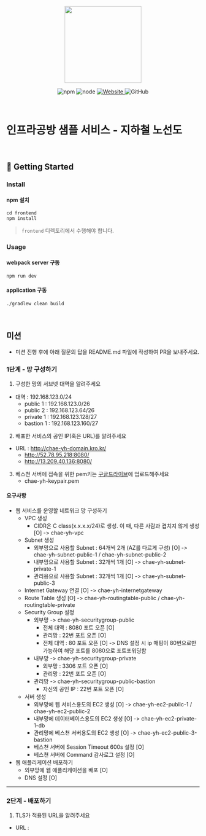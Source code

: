 <p align="center">
    <img width="200px;" src="https://raw.githubusercontent.com/woowacourse/atdd-subway-admin-frontend/master/images/main_logo.png"/>
</p>
<p align="center">
  <img alt="npm" src="https://img.shields.io/badge/npm-%3E%3D%205.5.0-blue">
  <img alt="node" src="https://img.shields.io/badge/node-%3E%3D%209.3.0-blue">
  <a href="https://edu.nextstep.camp/c/R89PYi5H" alt="nextstep atdd">
    <img alt="Website" src="https://img.shields.io/website?url=https%3A%2F%2Fedu.nextstep.camp%2Fc%2FR89PYi5H">
  </a>
  <img alt="GitHub" src="https://img.shields.io/github/license/next-step/atdd-subway-service">
</p>

<br>

# 인프라공방 샘플 서비스 - 지하철 노선도

<br>

## 🚀 Getting Started

### Install
#### npm 설치
```
cd frontend
npm install
```
> `frontend` 디렉토리에서 수행해야 합니다.

### Usage
#### webpack server 구동
```
npm run dev
```
#### application 구동
```
./gradlew clean build
```
<br>

## 미션

* 미션 진행 후에 아래 질문의 답을 README.md 파일에 작성하여 PR을 보내주세요.

### 1단계 - 망 구성하기
1. 구성한 망의 서브넷 대역을 알려주세요
- 대역 : 192.168.123.0/24
    * public 1 : 192.168.123.0/26
    * public 2 : 192.168.123.64/26
    * private 1 : 192.168.123.128/27
    * bastion 1 : 192.168.123.160/27
2. 배포한 서비스의 공인 IP(혹은 URL)를 알려주세요
- URL : http://chae-yh-domain.kro.kr/
    * http://52.78.95.218:8080/
    * http://13.209.40.136:8080/
3. 베스천 서버에 접속을 위한 pem키는 [구글드라이브](https://drive.google.com/drive/folders/1dZiCUwNeH1LMglp8dyTqqsL1b2yBnzd1?usp=sharing)에 업로드해주세요
    * chae-yh-keypair.pem
    
#### 요구사항
* 웹 서비스를 운영할 네트워크 망 구성하기
    * VPC 생성
        * CIDR은 C class(x.x.x.x/24)로 생성. 이 때, 다른 사람과 겹치지 않게 생성 [O] -> chae-yh-vpc
    * Subnet 생성
        * 외부망으로 사용할 Subnet : 64개씩 2개 (AZ를 다르게 구성) [O] -> chae-yh-subnet-public-1 / chae-yh-subnet-public-2
        * 내부망으로 사용할 Subnet : 32개씩 1개 [O] -> chae-yh-subnet-private-1
        * 관리용으로 사용할 Subnet : 32개씩 1개 [O] -> chae-yh-subnet-public-3
    * Internet Gateway 연결 [O] -> chae-yh-internetgateway
    * Route Table 생성 [O] -> chae-yh-routingtable-public / chae-yh-routingtable-private
    * Security Group 설정 
        * 외부망 -> chae-yh-securitygroup-public
            * 전체 대역 : 8080 포트 오픈 [O]
            * 관리망 : 22번 포트 오픈 [O]
            * 전체 대역 : 80 포트 오픈 [O] -> DNS 설정 시 ip 매핑이 80번으로만 가능하여 해당 포트를 8080으로 포트포워딩함             
        * 내부망 -> chae-yh-securitygroup-private
            * 외부망 : 3306 포트 오픈 [O]
            * 관리망 : 22번 포트 오픈 [O]
        * 관리망 -> chae-yh-securitygroup-public-bastion
            * 자신의 공인 IP : 22번 포트 오픈 [O]
    * 서버 생성
        * 외부망에 웹 서비스용도의 EC2 생성 [O] -> chae-yh-ec2-public-1 / chae-yh-ec2-public-2
        * 내부망에 데이터베이스용도의 EC2 생성 [O] -> chae-yh-ec2-private-1-db
        * 관리망에 베스쳔 서버용도의 EC2 생성 [O] -> chae-yh-ec2-public-3-bastion
        * 베스쳔 서버에 Session Timeout 600s 설정 [O]
        * 베스쳔 서버에 Command 감사로그 설정 [O]
* 웹 애플리케이션 배포하기 
    * 외부망에 웹 애플리케이션을 배포 [O]
    * DNS 설정 [O]

---

### 2단계 - 배포하기
1. TLS가 적용된 URL을 알려주세요

- URL : 
